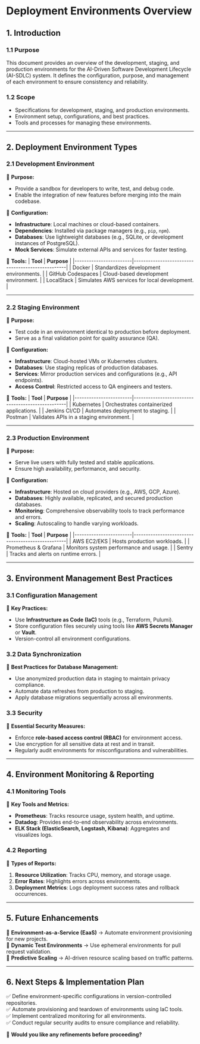 # **Deployment Environments Overview**

## **1. Introduction**

### **1.1 Purpose**
This document provides an overview of the development, staging, and production environments for the AI-Driven Software Development Lifecycle (AI-SDLC) system. It defines the configuration, purpose, and management of each environment to ensure consistency and reliability.

### **1.2 Scope**
- Specifications for development, staging, and production environments.
- Environment setup, configurations, and best practices.
- Tools and processes for managing these environments.

---

## **2. Deployment Environment Types**

### **2.1 Development Environment**
📌 **Purpose:**
- Provide a sandbox for developers to write, test, and debug code.
- Enable the integration of new features before merging into the main codebase.

📌 **Configuration:**
- **Infrastructure**: Local machines or cloud-based containers.
- **Dependencies**: Installed via package managers (e.g., `pip`, `npm`).
- **Databases**: Use lightweight databases (e.g., SQLite, or development instances of PostgreSQL).
- **Mock Services**: Simulate external APIs and services for faster testing.

📌 **Tools:**
| **Tool**               | **Purpose**                                      |
|------------------------|--------------------------------------------------|
| Docker                 | Standardizes development environments.           |
| GitHub Codespaces      | Cloud-based development environment.             |
| LocalStack             | Simulates AWS services for local development.    |

---

### **2.2 Staging Environment**
📌 **Purpose:**
- Test code in an environment identical to production before deployment.
- Serve as a final validation point for quality assurance (QA).

📌 **Configuration:**
- **Infrastructure**: Cloud-hosted VMs or Kubernetes clusters.
- **Databases**: Use staging replicas of production databases.
- **Services**: Mirror production services and configurations (e.g., API endpoints).
- **Access Control**: Restricted access to QA engineers and testers.

📌 **Tools:**
| **Tool**               | **Purpose**                                      |
|------------------------|--------------------------------------------------|
| Kubernetes             | Orchestrates containerized applications.         |
| Jenkins CI/CD          | Automates deployment to staging.                 |
| Postman                | Validates APIs in a staging environment.         |

---

### **2.3 Production Environment**
📌 **Purpose:**
- Serve live users with fully tested and stable applications.
- Ensure high availability, performance, and security.

📌 **Configuration:**
- **Infrastructure**: Hosted on cloud providers (e.g., AWS, GCP, Azure).
- **Databases**: Highly available, replicated, and secured production databases.
- **Monitoring**: Comprehensive observability tools to track performance and errors.
- **Scaling**: Autoscaling to handle varying workloads.

📌 **Tools:**
| **Tool**               | **Purpose**                                      |
|------------------------|--------------------------------------------------|
| AWS EC2/EKS           | Hosts production workloads.                      |
| Prometheus & Grafana   | Monitors system performance and usage.           |
| Sentry                 | Tracks and alerts on runtime errors.             |

---

## **3. Environment Management Best Practices**

### **3.1 Configuration Management**
📌 **Key Practices:**
- Use **Infrastructure as Code (IaC)** tools (e.g., Terraform, Pulumi).
- Store configuration files securely using tools like **AWS Secrets Manager** or **Vault**.
- Version-control all environment configurations.

### **3.2 Data Synchronization**
📌 **Best Practices for Database Management:**
- Use anonymized production data in staging to maintain privacy compliance.
- Automate data refreshes from production to staging.
- Apply database migrations sequentially across all environments.

### **3.3 Security**
📌 **Essential Security Measures:**
- Enforce **role-based access control (RBAC)** for environment access.
- Use encryption for all sensitive data at rest and in transit.
- Regularly audit environments for misconfigurations and vulnerabilities.

---

## **4. Environment Monitoring & Reporting**

### **4.1 Monitoring Tools**
📌 **Key Tools and Metrics:**
- **Prometheus**: Tracks resource usage, system health, and uptime.
- **Datadog**: Provides end-to-end observability across environments.
- **ELK Stack (ElasticSearch, Logstash, Kibana)**: Aggregates and visualizes logs.

### **4.2 Reporting**
📌 **Types of Reports:**
1. **Resource Utilization**: Tracks CPU, memory, and storage usage.
2. **Error Rates**: Highlights errors across environments.
3. **Deployment Metrics**: Logs deployment success rates and rollback occurrences.

---

## **5. Future Enhancements**
🔹 **Environment-as-a-Service (EaaS)** → Automate environment provisioning for new projects.  
🔹 **Dynamic Test Environments** → Use ephemeral environments for pull request validation.  
🔹 **Predictive Scaling** → AI-driven resource scaling based on traffic patterns.  

---

## **6. Next Steps & Implementation Plan**
✅ Define environment-specific configurations in version-controlled repositories.  
✅ Automate provisioning and teardown of environments using IaC tools.  
✅ Implement centralized monitoring for all environments.  
✅ Conduct regular security audits to ensure compliance and reliability.  

🚀 **Would you like any refinements before proceeding?**


